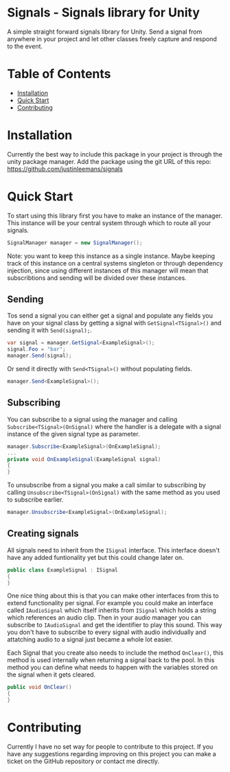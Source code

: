 # Signals - Signals library for Unity

A simple straight forward signals library for Unity. Send a signal from anywhere in your project and let other classes freely capture and respond to the event.

# Table of Contents

- [Installation](#installation)
- [Quick Start](#quick-start)
- [Contributing](#contributing)

# Installation

Currently the best way to include this package in your project is through the unity package manager. Add the package using the git URL of this repo: https://github.com/justinleemans/signals

# Quick Start

To start using this library first you have to make an instance of the manager. This instance will be your central system through which to route all your signals.

```c#
SignalManager manager = new SignalManager();
```

Note: you want to keep this instance as a single instance. Maybe keeping track of this instance on a central systems singleton or through dependency injection, since using different instances of this manager will mean that subscribtions and sending will be divided over these instances.

## Sending

Tos send a signal you can either get a signal and populate any fields you have on your signal class by getting a signal with `GetSignal<TSignal>()` and sending it with `Send(signal);`.

```c#
var signal = manager.GetSignal<ExampleSignal>();
signal.Foo = "bar";
manager.Send(signal);
```

Or send it directly with `Send<TSignal>()` without populating fields.

```c#
manager.Send<ExampleSignal>();
```

## Subscribing

You can subscribe to a signal using the manager and calling `Subscribe<TSignal>(OnSignal)` where the handler is a delegate with a signal instance of the given signal type as parameter.

```c#
manager.Subscribe<ExampleSignal>(OnExampleSignal);
...
private void OnExampleSignal(ExampleSignal signal)
{
}
```

To unsubscribe from a signal you make a call similar to subscribing by calling `Unsubscribe<TSignal>(OnSignal)` with the same method as you used to subscribe earlier.

```c#
manager.Unsubscribe<ExampleSignal>(OnExampleSignal);
```

## Creating signals

All signals need to inherit from the `ISignal` interface. This interface doesn't have any added funtionality yet but this could change later on.

```c#
public class ExampleSignal : ISignal
{
}
```

One nice thing about this is that you can make other interfaces from this to extend functionality per signal. For example you could make an interface called `IAudioSignal` which itself inherits from `ISignal` which holds a string which references an audio clip. Then in your audio manager you can subscribe to `IAudioSignal` and get the identifier to play this sound. This way you don't have to subscribe to every signal with audio individually and attatching audio to a signal just became a whole lot easier.

Each Signal that you create also needs to include the method `OnClear()`, this method is used internally when returning a signal back to the pool. In this method you can define what needs to happen with the variables stored on the signal when it gets cleared.

```c#
public void OnClear()
{
}
```

# Contributing

Currently I have no set way for people to contribute to this project. If you have any suggestions regarding improving on this project you can make a ticket on the GitHub repository or contact me directly.
